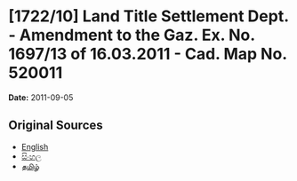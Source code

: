 # [1722/10] Land Title Settlement Dept. - Amendment to the Gaz. Ex. No. 1697/13 of 16.03.2011 - Cad. Map No. 520011

**Date:** 2011-09-05

## Original Sources

- [English](https://documents.gov.lk/view/extra-gazettes/2011/9/1722-10_E.pdf)
- [සිංහල](https://documents.gov.lk/view/extra-gazettes/2011/9/1722-10_S.pdf)
- [தமிழ்](https://documents.gov.lk/view/extra-gazettes/2011/9/1722-10_T.pdf)
